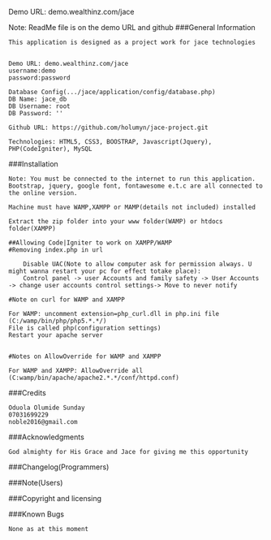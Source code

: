 Demo URL: demo.wealthinz.com/jace

Note: ReadMe file is on the demo URL and github
###General Information

	This application is designed as a project work for jace technologies
	

	Demo URL: demo.wealthinz.com/jace
	username:demo
	password:password

	Database Config(.../jace/application/config/database.php)
	DB Name: jace_db
	DB Username: root
	DB Password: ''

	Github URL: https://github.com/holumyn/jace-project.git

	Technologies: HTML5, CSS3, BOOSTRAP, Javascript(Jquery), PHP(CodeIgniter), MySQL

###Installation

	Note: You must be connected to the internet to run this application.
	Bootstrap, jquery, google font, fontawesome e.t.c are all connected to the online version. 

	Machine must have WAMP,XAMPP or MAMP(details not included) installed

	Extract the zip folder into your www folder(WAMP) or htdocs folder(XAMPP)

	##Allowing Code|Igniter to work on XAMPP/WAMP
	#Removing index.php in url

		Disable UAC(Note to allow computer ask for permission always. U might wanna restart your pc for effect totake place):
		Control panel -> user Accounts and family safety -> User Accounts -> change user accounts control settings-> Move to never notify

	#Note on curl for WAMP and XAMPP
	
	For WAMP: uncomment extension=php_curl.dll in php.ini file
	(C:/wamp/bin/php/php5.*.*/) 
	File is called php(configuration settings)
	Restart your apache server


	#Notes on AllowOverride for WAMP and XAMPP

	For WAMP and XAMPP: AllowOverride all
	(C:wamp/bin/apache/apache2.*.*/conf/httpd.conf)
	


###Credits
	
	Oduola Olumide Sunday
	07031699229
	noble2016@gmail.com

###Acknowledgments

	God almighty for His Grace and Jace for giving me this opportunity

###Changelog(Programmers)

###Note(Users)

###Copyright and licensing

###Known Bugs

	None as at this moment